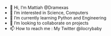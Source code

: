 - 👋 Hi, I’m Mattiah @Dramexas
- 👀 I’m interested in Science, Computers
- 🌱 I’m currently learning Python and Engineering 
- 💞️ I’m looking to collaborate on projects
- 📫 How to reach me : My Twitter @ilocrybaby
